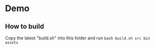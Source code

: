 # Demo
## How to build
Copy the latest "build.sh" into this folder and run `bash build.sh src bin assets`
